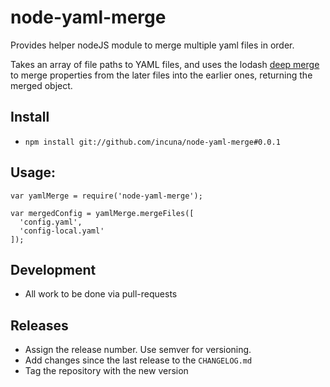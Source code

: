 # node-yaml-merge
Provides helper nodeJS module to merge multiple yaml files in order.

Takes an array of file paths to YAML files, and uses the lodash [deep merge](https://lodash.com/docs#merge) to merge properties from the later files into the earlier ones, returning the merged object.

## Install
* `npm install git://github.com/incuna/node-yaml-merge#0.0.1`

## Usage:
```
var yamlMerge = require('node-yaml-merge');

var mergedConfig = yamlMerge.mergeFiles([
  'config.yaml',
  'config-local.yaml'
]);
```

## Development
* All work to be done via pull-requests

## Releases
* Assign the release number. Use semver for versioning.
* Add changes since the last release to the `CHANGELOG.md`
* Tag the repository with the new version
